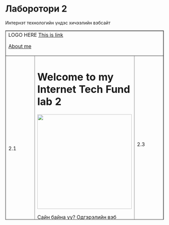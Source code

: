 <!DOCTYPE html>
<html>
 <head>
<title>Welcome to Internet Technology Fundamentals</title>
</head>
<body>
<h1>Лаборотори 2</h1>
<p>Интернэт технологийн үндэс хичээлийн вэбсайт</p>
 </body>
 </html>
<!DOCTYPE html>

<html lang="en">

<head>

<meta charset="UTF-8">

<meta name="viewport" content="width=device-width, initial-scale=1.0">

<title>Document</title>

</head>

<body>



<table border="1" width="100%" height="600px">

<tr height="10%">

<td colspan="3">LOGO HERE <a href="https://janubis.github.io/lab2">This is link</a>

<a href="about.html">About me</a></td>


</tr>

<tr>

<td rowspan="2" width="20%">2.1</td>

<td><h1>Welcome to my Internet Tech Fund lab 2</h1>

<img src="dorjoo.jpeg" width="300px"/>


<p> Сайн байна уу? Одгэрэлийн вэб хуудсанд тавтай морил.  </p></td>

<td width="20%">2.3</td>

</tr>

<tr height="10%">


<td colspan="2">3.2</td>

</tr>

</table>


</body>

</html>
